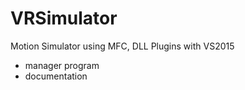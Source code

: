 # VRSimulator
Motion Simulator using MFC, DLL Plugins with VS2015
   - manager program
   - documentation
   
